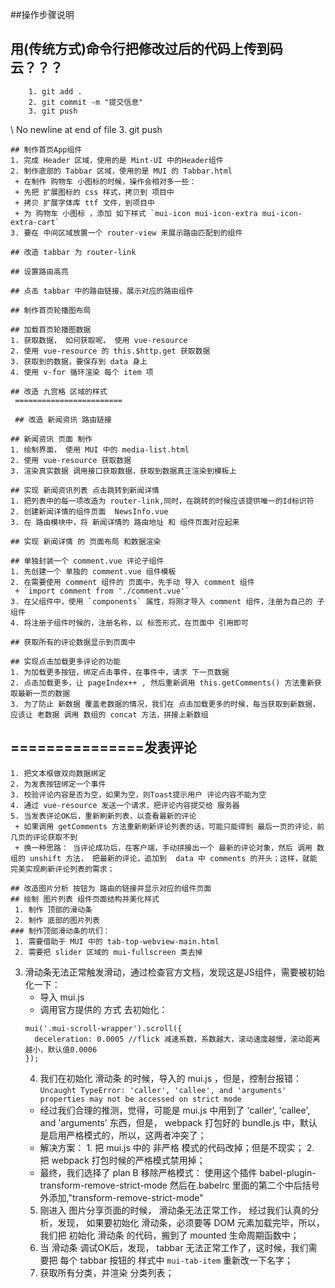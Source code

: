 ##操作步骤说明
## 用(传统方式)命令行把修改过后的代码上传到码云？？？
 	 	1. git add .
 	 	2. git commit -m "提交信息"
 		3. git push
\ No newline at end of file
 	3. git push
 	
 	## 制作首页App组件
 	1. 完成 Header 区域，使用的是 Mint-UI 中的Header组件
 	2. 制作底部的 Tabbar 区域，使用的是 MUI 的 Tabbar.html
 	 + 在制作 购物车 小图标的时候，操作会相对多一些：
 	 + 先把 扩展图标的 css 样式，拷贝到 项目中
 	 + 拷贝 扩展字体库 ttf 文件，到项目中
 	 + 为 购物车 小图标 ，添加 如下样式 `mui-icon mui-icon-extra mui-icon-extra-cart`
 	3. 要在 中间区域放置一个 router-view 来展示路由匹配到的组件
 	
 	## 改造 tabbar 为 router-link
 	
 	## 设置路由高亮
 	
 	## 点击 tabbar 中的路由链接，展示对应的路由组件
 	
 	## 制作首页轮播图布局
 	
 	## 加载首页轮播图数据
 	1. 获取数据， 如何获取呢， 使用 vue-resource
 	2. 使用 vue-resource 的 this.$http.get 获取数据
 	3. 获取到的数据，要保存到 data 身上
 	4. 使用 v-for 循环渲染 每个 item 项
 	
 	## 改造 九宫格 区域的样式
     ========================

	 ## 改造 新闻资讯 路由链接
 	
 	## 新闻资讯 页面 制作
 	1. 绘制界面， 使用 MUI 中的 media-list.html
 	2. 使用 vue-resource 获取数据
 	3. 渲染真实数据 调用接口获取数据，获取到数据真正渲染到模板上
 	
 	## 实现 新闻资讯列表 点击跳转到新闻详情
 	1. 把列表中的每一项改造为 router-link,同时，在跳转的时候应该提供唯一的Id标识符
 	2. 创建新闻详情的组件页面  NewsInfo.vue
 	3. 在 路由模块中，将 新闻详情的 路由地址 和 组件页面对应起来
 	
 	## 实现 新闻详情 的 页面布局 和数据渲染
 	
 	## 单独封装一个 comment.vue 评论子组件
 	1. 先创建一个 单独的 comment.vue 组件模板
 	2. 在需要使用 comment 组件的 页面中，先手动 导入 comment 组件
 	 + `import comment from './comment.vue'`
 	3. 在父组件中，使用 `components` 属性，将刚才导入 comment 组件，注册为自己的 子组件
 	4. 将注册子组件时候的，注册名称，以 标签形式，在页面中 引用即可
 	
 	## 获取所有的评论数据显示到页面中
 	
 	## 实现点击加载更多评论的功能
 	1. 为加载更多按钮，绑定点击事件，在事件中，请求 下一页数据
 	2. 点击加载更多，让 pageIndex++ , 然后重新调用 this.getComments() 方法重新获取最新一页的数据
 	3. 为了防止 新数据 覆盖老数据的情况，我们在 点击加载更多的时候，每当获取到新数据，应该让 老数据 调用 数组的 concat 方法，拼接上新数组


## ===============发表评论
 	1. 把文本框做双向数据绑定
 	2. 为发表按钮绑定一个事件
 	3. 校验评论内容是否为空，如果为空，则Toast提示用户 评论内容不能为空
 	4. 通过 vue-resource 发送一个请求，把评论内容提交给 服务器
 	5. 当发表评论OK后，重新刷新列表，以查看最新的评论
 	 + 如果调用 getComments 方法重新刷新评论列表的话，可能只能得到 最后一页的评论，前几页的评论获取不到
 	 + 换一种思路： 当评论成功后，在客户端，手动拼接出一个 最新的评论对象，然后 调用 数组的 unshift 方法， 把最新的评论，追加到  data 中 comments 的开头；这样，就能 完美实现刷新评论列表的需求；

	## 改造图片分析 按钮为 路由的链接并显示对应的组件页面
 	## 绘制 图片列表 组件页面结构并美化样式
 	 1. 制作 顶部的滑动条
 	 2. 制作 底部的图片列表
 	### 制作顶部滑动条的坑们：
 	 1. 需要借助于 MUI 中的 tab-top-webview-main.html 
 	 2. 需要把 slider 区域的 mui-fullscreen 类去掉

  3. 滑动条无法正常触发滑动，通过检查官方文档，发现这是JS组件，需要被初始化一下：
 	  + 导入 mui.js 
 	  + 调用官方提供的 方式 去初始化：
 	  ```
 	  mui('.mui-scroll-wrapper').scroll({
 	    deceleration: 0.0005 //flick 减速系数，系数越大，滚动速度越慢，滚动距离越小，默认值0.0006
 	  });
 	  ```
 	 4. 我们在初始化 滑动条 的时候，导入的 mui.js ，但是，控制台报错： `Uncaught TypeError: 'caller', 'callee', and 'arguments' properties may not be accessed on strict mode`
 	  + 经过我们合理的推测，觉得，可能是 mui.js 中用到了 'caller', 'callee', and 'arguments' 东西，但是， webpack 打包好的 bundle.js 中，默认是启用严格模式的，所以，这两者冲突了；
 	  + 解决方案： 1. 把 mui.js 中的 非严格 模式的代码改掉；但是不现实； 2. 把 webpack 打包时候的严格模式禁用掉；
 	  + 最终，我们选择了 plan B  移除严格模式： 使用这个插件 babel-plugin-transform-remove-strict-mode
	   然后在.babelrc 里面的第二个中后括号外添加,"transform-remove-strict-mode"
 	 5. 刚进入 图片分享页面的时候， 滑动条无法正常工作， 经过我们认真的分析，发现， 如果要初始化 滑动条，必须要等 DOM 元素加载完毕，所以，我们把 初始化 滑动条 的代码，搬到了 mounted 生命周期函数中；
 	 6. 当 滑动条 调试OK后，发现， tabbar 无法正常工作了，这时候，我们需要把 每个 tabbar 按钮的 样式中  `mui-tab-item` 重新改一下名字；
 	 7. 获取所有分类，并渲染 分类列表；

